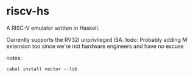 # riscv-hs

A RISC-V emulator written in Haskell.

Currently supports the RV32I unprivileged ISA.
todo: Probably adding M extension too since we're not hardware engineers and have no excuse


notes: 

`cabal install vector --lib`
